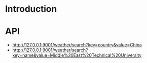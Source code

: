 # Introduction



# API
- http://127.0.0.1:9001/weather/search?key=country&value=China
- http://127.0.0.1:9001/weather/search?key=name&value=Middle%20East%20Technical%20University



